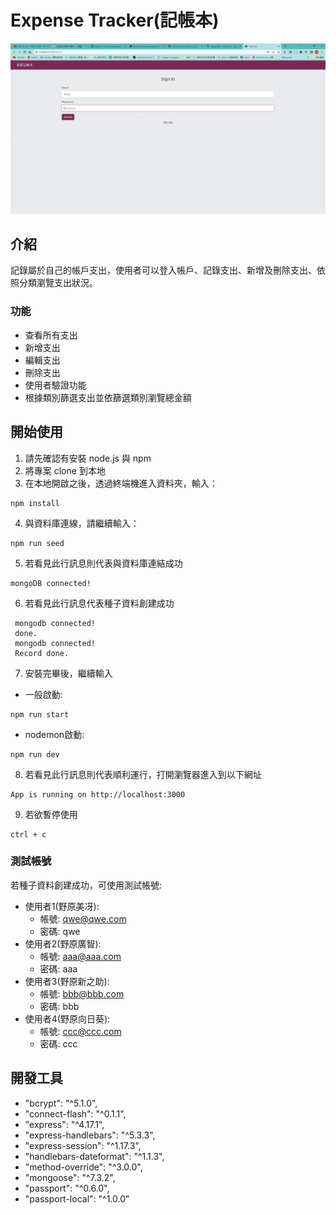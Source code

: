 # Expense Tracker(記帳本)
![Expense Tracker-首頁](./public/imge/Recording%202023-07-13%20at%2012.44.15.gif)
## 介紹

記錄屬於自己的帳戶支出，使用者可以登入帳戶、記錄支出、新增及刪除支出、依照分類瀏覽支出狀況。
### 功能
* 查看所有支出
* 新增支出
* 編輯支出
* 刪除支出
* 使用者驗證功能
* 根據類別篩選支出並依篩選類別瀏覽總金額
## 開始使用

1. 請先確認有安裝 node.js 與 npm
2. 將專案 clone 到本地
3. 在本地開啟之後，透過終端機進入資料夾，輸入：
  ```
  npm install
  ```
4. 與資料庫連線，請繼續輸入：
  ```
  npm run seed
  ```
5. 若看見此行訊息則代表與資料庫連結成功
  ```
  mongoDB connected!
  ```
6. 若看見此行訊息代表種子資料創建成功
 ```
  mongodb connected!
  done.
  mongodb connected!
  Record done.
  ```
7. 安裝完畢後，繼續輸入
+ 一般啟動:
```
npm run start
```
+ nodemon啟動:
```
npm run dev
```
8. 若看見此行訊息則代表順利運行，打開瀏覽器進入到以下網址
  ```
  App is running on http://localhost:3000
  ```
9. 若欲暫停使用
  ```
  ctrl + c
  ```
### 測試帳號
若種子資料創建成功，可使用測試帳號:
+ 使用者1(野原美冴):
  - 帳號: qwe@qwe.com
  - 密碼: qwe 
+ 使用者2(野原廣智):
  - 帳號: aaa@aaa.com
  - 密碼: aaa
+ 使用者3(野原新之助):
  - 帳號: bbb@bbb.com
  - 密碼: bbb
+ 使用者4(野原向日葵):
  - 帳號: ccc@ccc.com
  - 密碼: ccc

## 開發工具

* "bcrypt": "^5.1.0",
* "connect-flash": "^0.1.1",
* "express": "^4.17.1",
* "express-handlebars": "^5.3.3",
* "express-session": "^1.17.3",
* "handlebars-dateformat": "^1.1.3",
* "method-override": "^3.0.0",
* "mongoose": "^7.3.2",
* "passport": "^0.6.0",
* "passport-local": "^1.0.0"